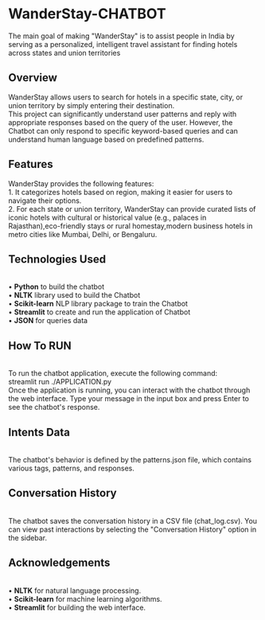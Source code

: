 # WanderStay-CHATBOT
The main goal of making "WanderStay" is to assist people in India by serving as a personalized, intelligent travel assistant for finding hotels across states and union territories
## Overview
WanderStay allows users to search for hotels in a specific state, city, or union territory by simply entering their destination.
<br>This project can significantly understand user patterns and reply with appropriate responses based on the query of the user. However, the Chatbot can only respond to specific keyword-based queries and can understand human language based on predefined patterns.
## Features
WanderStay provides the following features:
<br>1. It categorizes hotels based on region, making it easier for users to navigate their options.
<br>2. For each state or union territory, WanderStay can provide curated lists of iconic hotels with cultural or historical value (e.g., palaces in Rajasthan),eco-friendly stays or rural homestay,modern business hotels in metro cities like Mumbai, Delhi, or Bengaluru.
## Technologies Used
<br>&#8226; <b>Python</b> to build the chatbot
<br>&#8226; <b>NLTK</b> library used to build the Chatbot
<br>&#8226; <b>Scikit-learn</b> NLP library package to train the Chatbot 
<br>&#8226; <b>Streamlit</b> to create and run the application of Chatbot
<br>&#8226; <b>JSON</b> for queries data
## How To RUN
<br>To run the chatbot application, execute the following command:
<br> streamlit run ./APPLICATION.py
<br>Once the application is running, you can interact with the chatbot through the web interface. Type your message in the input box and press Enter to see the chatbot's response.
## Intents Data
<br>The chatbot's behavior is defined by the patterns.json file, which contains various tags, patterns, and responses.
## Conversation History
<br>The chatbot saves the conversation history in a CSV file (chat_log.csv). You can view past interactions by selecting the "Conversation History" option in the sidebar.
## Acknowledgements
<br>&#8226; <b>NLTK</b> for natural language processing.
<br>&#8226; <b>Scikit-learn</b> for machine learning algorithms.
<br>&#8226; <b>Streamlit</b> for building the web interface.
